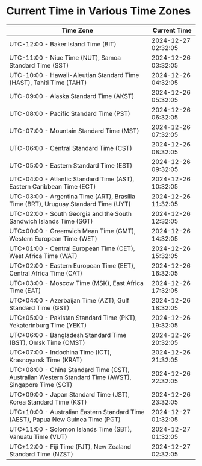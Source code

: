 # Current Time in Various Time Zones

| Time Zone | Current Time |
|-----------|--------------|
| UTC-12:00 - Baker Island Time (BIT) | 2024-12-27 02:32:05 |
| UTC-11:00 - Niue Time (NUT), Samoa Standard Time (SST) | 2024-12-26 03:32:05 |
| UTC-10:00 - Hawaii-Aleutian Standard Time (HAST), Tahiti Time (TAHT) | 2024-12-26 04:32:05 |
| UTC-09:00 - Alaska Standard Time (AKST) | 2024-12-26 05:32:05 |
| UTC-08:00 - Pacific Standard Time (PST) | 2024-12-26 06:32:05 |
| UTC-07:00 - Mountain Standard Time (MST) | 2024-12-26 07:32:05 |
| UTC-06:00 - Central Standard Time (CST) | 2024-12-26 08:32:05 |
| UTC-05:00 - Eastern Standard Time (EST) | 2024-12-26 09:32:05 |
| UTC-04:00 - Atlantic Standard Time (AST), Eastern Caribbean Time (ECT) | 2024-12-26 10:32:05 |
| UTC-03:00 - Argentina Time (ART), Brasília Time (BRT), Uruguay Standard Time (UYT) | 2024-12-26 11:32:05 |
| UTC-02:00 - South Georgia and the South Sandwich Islands Time (SGT) | 2024-12-26 12:32:05 |
| UTC±00:00 - Greenwich Mean Time (GMT), Western European Time (WET) | 2024-12-26 14:32:05 |
| UTC+01:00 - Central European Time (CET), West Africa Time (WAT) | 2024-12-26 15:32:05 |
| UTC+02:00 - Eastern European Time (EET), Central Africa Time (CAT) | 2024-12-26 16:32:05 |
| UTC+03:00 - Moscow Time (MSK), East Africa Time (EAT) | 2024-12-26 17:32:05 |
| UTC+04:00 - Azerbaijan Time (AZT), Gulf Standard Time (GST) | 2024-12-26 18:32:05 |
| UTC+05:00 - Pakistan Standard Time (PKT), Yekaterinburg Time (YEKT) | 2024-12-26 19:32:05 |
| UTC+06:00 - Bangladesh Standard Time (BST), Omsk Time (OMST) | 2024-12-26 20:32:05 |
| UTC+07:00 - Indochina Time (ICT), Krasnoyarsk Time (KRAT) | 2024-12-26 21:32:05 |
| UTC+08:00 - China Standard Time (CST), Australian Western Standard Time (AWST), Singapore Time (SGT) | 2024-12-26 22:32:05 |
| UTC+09:00 - Japan Standard Time (JST), Korea Standard Time (KST) | 2024-12-26 23:32:05 |
| UTC+10:00 - Australian Eastern Standard Time (AEST), Papua New Guinea Time (PGT) | 2024-12-27 01:32:05 |
| UTC+11:00 - Solomon Islands Time (SBT), Vanuatu Time (VUT) | 2024-12-27 01:32:05 |
| UTC+12:00 - Fiji Time (FJT), New Zealand Standard Time (NZST) | 2024-12-27 02:32:05 |

